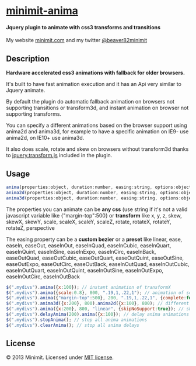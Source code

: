 # [minimit-anima](http://www.minimit.com/projects/code/minimit-anima)
#### Jquery plugin to animate with css3 transforms and transitions

My website [minimit.com](http://www.minimit.com) and my twitter [@beaver82minimit](http://twitter.com/beaver82minimit)

Description
-------
**Hardware accelerated css3 animations with fallback for older browsers.**

It's built to have fast animation execution and it has an Api very similar to Jquery animate.

By default the plugin do automatic fallback animation on browsers not supporting transitions or transform3d, and instant animation on browser not supporting transforms.

You can specify a different animations based on the browser support using anima2d and anima3d, for example to have a specific animation on IE9- use anima2d, on IE10+ use anima3d.

It also does scale, rotate and skew on browsers without transform3d thanks to <a href="https://github.com/louisremi/jquery.transform.js" target="_blank">jquery.transform.js</a> included in the plugin.

Usage
-------

``` javascript
anima(properties:object, duration:number, easing:string, options:object);
anima2d(properties:object, duration:number, easing:string, options:object);
anima3d(properties:object, duration:number, easing:string, options:object);
```

The properties you can animate can be **any css** (use string if it's not a valid javascript variable like {"margin-top":500} or **transform** like x, y, z, skew, skewX, skewY, scale, scaleX, scaleY, scaleZ, rotate, rotateX, rotateY, rotateZ, perspective

The easing property can be a **custom bezier** or a **preset** like linear, ease, easeIn, easeOut, easeInOut, easeInQuad, easeInCubic, easeInQuart, easeInQuint, easeInSine, easeInExpo, easeInCirc, easeInBack, easeOutQuad, easeOutCubic, easeOutQuart, easeOutQuint, easeOutSine, easeOutExpo, easeOutCirc, easeOutBack, easeInOutQuad, easeInOutCubic, easeInOutQuart, easeInOutQuint, easeInOutSine, easeInOutExpo, easeInOutCirc, easeInOutBack

``` javascript
$(".mydivs").anima({x:100}); // instant animation of transformX
$(".mydivs").anima({scale:0.8}, 800, ".19,1,.22,1"); // animation of scale with duration and custom easing
$(".mydivs").anima({"margin-top":500}, 200, ".19,1,.22,1", {complete:function(){$(this).css("display","none");}}); // example with css property animation and complete function
$(".mydivs").anima3d({x:200}, 800).anima2d({x:100}, 800); // different animations based on browser support of transition and transform3d
$(".mydivs").anima({x:200}, 800, "linear", {skipNoSupport:true}); // skip the animation on browser without transform support
$(".mydivs").delayAnima(200).anima({x:100}); // delay anima animations
$(".mydivs").stopAnima(); // stop all anima animations
$(".mydivs").clearAnima(); // stop all anima delays
```

License
-------
© 2013 Minimit. Licensed under [MIT license](http://www.opensource.org/licenses/mit-license.php).

